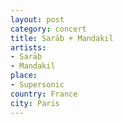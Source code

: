 ```yaml
---
layout: post
category: concert
title: Sarāb + Mandakil
artists: 
- Sarāb
- Mandakil
place: 
- Supersonic
country: France
city: Paris
---
```


